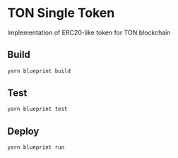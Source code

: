 # TON Single Token

Implementation of ERC20-like token for TON blockchain

## Build

```bash
yarn blueprint build
```

## Test

```bash
yarn blueprint test
```

## Deploy

```bash
yarn blueprint run
```
